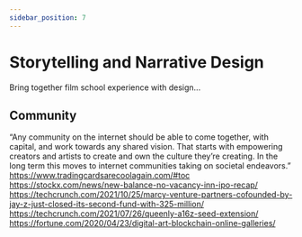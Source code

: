 ```yaml
---
sidebar_position: 7
---
```


# Storytelling and Narrative Design

Bring together film school experience with design...


## Community


“Any community on the internet should be able to come together, with capital, and work towards any shared vision. That starts with empowering creators and artists to create and own the culture they’re creating. In the long term this moves to internet communities taking on societal endeavors.”
https://www.tradingcardsarecoolagain.com/#toc
https://stockx.com/news/new-balance-no-vacancy-inn-ipo-recap/
https://techcrunch.com/2021/10/25/marcy-venture-partners-cofounded-by-jay-z-just-closed-its-second-fund-with-325-million/
https://techcrunch.com/2021/07/26/queenly-a16z-seed-extension/
https://fortune.com/2020/04/23/digital-art-blockchain-online-galleries/

